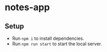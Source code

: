 # notes-app

## Setup

- Run `npm i` to install dependencies.
- Run `npm run start` to start the local server.
